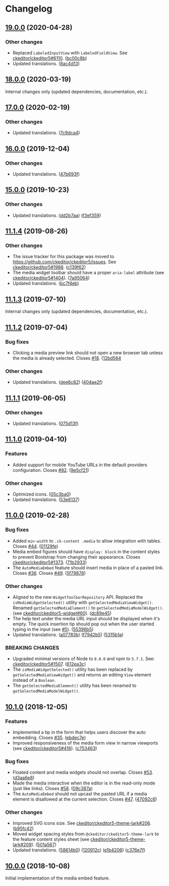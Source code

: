 Changelog
=========

## [19.0.0](https://github.com/ckeditor/ckeditor5-media-embed/compare/v18.0.0...v19.0.0) (2020-04-28)

### Other changes

* Replaced `LabeledInputView` with `LabeledFieldView`. See [ckeditor/ckeditor5#6110](https://github.com/ckeditor/ckeditor5/issues/6110). ([bc00c8b](https://github.com/ckeditor/ckeditor5-media-embed/commit/bc00c8b))
* Updated translations. ([8ac4d13](https://github.com/ckeditor/ckeditor5-media-embed/commit/8ac4d13)) 


## [18.0.0](https://github.com/ckeditor/ckeditor5-media-embed/compare/v17.0.0...v18.0.0) (2020-03-19)

Internal changes only (updated dependencies, documentation, etc.).


## [17.0.0](https://github.com/ckeditor/ckeditor5-media-embed/compare/v16.0.0...v17.0.0) (2020-02-19)

### Other changes

* Updated translations. ([7c9dca4](https://github.com/ckeditor/ckeditor5-media-embed/commit/7c9dca4))


## [16.0.0](https://github.com/ckeditor/ckeditor5-media-embed/compare/v15.0.0...v16.0.0) (2019-12-04)

### Other changes

* Updated translations. ([47b693f](https://github.com/ckeditor/ckeditor5-media-embed/commit/47b693f))


## [15.0.0](https://github.com/ckeditor/ckeditor5-media-embed/compare/v11.1.4...v15.0.0) (2019-10-23)

### Other changes

* Updated translations. ([dd2b7aa](https://github.com/ckeditor/ckeditor5-media-embed/commit/dd2b7aa)) ([f3ef359](https://github.com/ckeditor/ckeditor5-media-embed/commit/f3ef359))


## [11.1.4](https://github.com/ckeditor/ckeditor5-media-embed/compare/v11.1.3...v11.1.4) (2019-08-26)

### Other changes

* The issue tracker for this package was moved to https://github.com/ckeditor/ckeditor5/issues. See [ckeditor/ckeditor5#1988](https://github.com/ckeditor/ckeditor5/issues/1988). ([c139f62](https://github.com/ckeditor/ckeditor5-media-embed/commit/c139f62))
* The media widget toolbar should have a proper `aria-label` attribute (see [ckeditor/ckeditor5#1404](https://github.com/ckeditor/ckeditor5/issues/1404)). ([7a95064](https://github.com/ckeditor/ckeditor5-media-embed/commit/7a95064))
* Updated translations. ([bc7f4eb](https://github.com/ckeditor/ckeditor5-media-embed/commit/bc7f4eb))


## [11.1.3](https://github.com/ckeditor/ckeditor5-media-embed/compare/v11.1.2...v11.1.3) (2019-07-10)

Internal changes only (updated dependencies, documentation, etc.).


## [11.1.2](https://github.com/ckeditor/ckeditor5-media-embed/compare/v11.1.1...v11.1.2) (2019-07-04)

### Bug fixes

* Clicking a media preview link should not open a new browser tab unless the media is already selected. Closes [#18](https://github.com/ckeditor/ckeditor5-media-embed/issues/18). ([12bd564](https://github.com/ckeditor/ckeditor5-media-embed/commit/12bd564)

### Other changes

* Updated translations. ([dee6c82](https://github.com/ckeditor/ckeditor5-media-embed/commit/dee6c82)) ([404ae2f](https://github.com/ckeditor/ckeditor5-media-embed/commit/404ae2f))


## [11.1.1](https://github.com/ckeditor/ckeditor5-media-embed/compare/v11.1.0...v11.1.1) (2019-06-05)

### Other changes

* Updated translations. ([075d13f](https://github.com/ckeditor/ckeditor5-media-embed/commit/075d13f))


## [11.1.0](https://github.com/ckeditor/ckeditor5-media-embed/compare/v11.0.0...v11.1.0) (2019-04-10)

### Features

* Added support for mobile YouTube URLs in the default providers configuration. Closes [#82](https://github.com/ckeditor/ckeditor5-media-embed/issues/82). ([9e5cf21](https://github.com/ckeditor/ckeditor5-media-embed/commit/9e5cf21))

### Other changes

* Optimized icons. ([05c3ba0](https://github.com/ckeditor/ckeditor5-media-embed/commit/05c3ba0))
* Updated translations. ([53e6137](https://github.com/ckeditor/ckeditor5-media-embed/commit/53e6137))


## [11.0.0](https://github.com/ckeditor/ckeditor5-media-embed/compare/v10.1.0...v11.0.0) (2019-02-28)

### Bug fixes

* Added `min-width` to `.ck-content .media` to allow integration with tables. Closes [#44](https://github.com/ckeditor/ckeditor5-media-embed/issues/44). ([01129fe](https://github.com/ckeditor/ckeditor5-media-embed/commit/01129fe))
* Media embed figures should have `display: block` in the content styles to prevent Bootstrap from changing their appearance. Closes [ckeditor/ckeditor5#1373](https://github.com/ckeditor/ckeditor5/issues/1373). ([71b2933](https://github.com/ckeditor/ckeditor5-media-embed/commit/71b2933))
* The `AutoMediaEmbed` feature should insert media in place of a pasted link. Closes [#36](https://github.com/ckeditor/ckeditor5-media-embed/issues/36). Closes [#49](https://github.com/ckeditor/ckeditor5-media-embed/issues/49). ([5f79878](https://github.com/ckeditor/ckeditor5-media-embed/commit/5f79878))

### Other changes

* Aligned to the new `WidgetToolbarRepository` API. Replaced the `isMediaWidgetSelected()` utility with `getSelectedMediaViewWidget()`. Renamed `getSelectedMediaElement()` to `getSelectedMediaModelWidget()`. (see [ckeditor/ckeditor5-widget#60](https://github.com/ckeditor/ckeditor5-widget/issues/60)). ([dc89e45](https://github.com/ckeditor/ckeditor5-media-embed/commit/dc89e45))
* The help text under the media URL input should be displayed when it's empty. The quick insertion tip should pop out when the user started typing in the input (see [#5](https://github.com/ckeditor/ckeditor5-media-embed/issues/5)). ([55396b5](https://github.com/ckeditor/ckeditor5-media-embed/commit/55396b5))
* Updated translations. ([a07783b](https://github.com/ckeditor/ckeditor5-media-embed/commit/a07783b)) ([f7942b5](https://github.com/ckeditor/ckeditor5-media-embed/commit/f7942b5)) ([5315b1a](https://github.com/ckeditor/ckeditor5-media-embed/commit/5315b1a))

### BREAKING CHANGES

* Upgraded minimal versions of Node to `8.0.0` and npm to `5.7.1`. See: [ckeditor/ckeditor5#1507](https://github.com/ckeditor/ckeditor5/issues/1507). ([612ea3c](https://github.com/ckeditor/ckeditor5-cloud-services/commit/612ea3c))
* The `isMediaWidgetSelected()` utility has been replaced by `getSelectedMediaViewWidget()` and returns an editing `View` element instead of a `Boolean`.
* The `getSelectedMediaElement()` utility has been renamed to `getSelectedMediaModelWidget()`.


## [10.1.0](https://github.com/ckeditor/ckeditor5-media-embed/compare/v10.0.0...v10.1.0) (2018-12-05)

### Features

* Implemented a tip in the form that helps users discover the auto embedding. Closes [#35](https://github.com/ckeditor/ckeditor5-media-embed/issues/35). ([ebdec7e](https://github.com/ckeditor/ckeditor5-media-embed/commit/ebdec7e))
* Improved responsiveness of the media form view in narrow viewports (see [ckeditor/ckeditor5#416](https://github.com/ckeditor/ckeditor5/issues/416)). ([c753463](https://github.com/ckeditor/ckeditor5-media-embed/commit/c753463))

### Bug fixes

* Floated content and media widgets should not overlap. Closes [#53](https://github.com/ckeditor/ckeditor5-media-embed/issues/53). ([d3aa6e8](https://github.com/ckeditor/ckeditor5-media-embed/commit/d3aa6e8))
* Made the media interactive when the editor is in the read-only mode (just like links). Closes [#58](https://github.com/ckeditor/ckeditor5-media-embed/issues/58). ([09c387a](https://github.com/ckeditor/ckeditor5-media-embed/commit/09c387a))
* The `AutoMediaEmbed` should not upcast the pasted URL if a media element is disallowed at the current selection. Closes [#47](https://github.com/ckeditor/ckeditor5-media-embed/issues/47). ([47092c6](https://github.com/ckeditor/ckeditor5-media-embed/commit/47092c6))

### Other changes

* Improved SVG icons size. See [ckeditor/ckeditor5-theme-lark#206](https://github.com/ckeditor/ckeditor5-theme-lark/issues/206). ([b95fc42](https://github.com/ckeditor/ckeditor5-media-embed/commit/b95fc42))
* Moved widget spacing styles from `@ckeditor/ckeditor5-theme-lark` to the feature content styles sheet (see [ckeditor/ckeditor5-theme-lark#209](https://github.com/ckeditor/ckeditor5-theme-lark/issues/209)). ([501a567](https://github.com/ckeditor/ckeditor5-media-embed/commit/501a567))
* Updated translations. ([58614b0](https://github.com/ckeditor/ckeditor5-media-embed/commit/58614b0)) ([120912c](https://github.com/ckeditor/ckeditor5-media-embed/commit/120912c)) ([e1b4206](https://github.com/ckeditor/ckeditor5-media-embed/commit/e1b4206)) ([c376e7f](https://github.com/ckeditor/ckeditor5-media-embed/commit/c376e7f))


## [10.0.0](https://github.com/ckeditor/ckeditor5-media-embed/tree/v10.0.0) (2018-10-08)

Initial implementation of the media embed feature.

